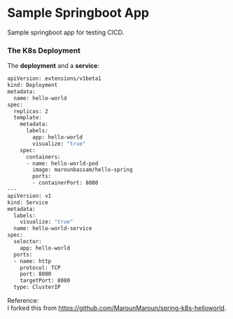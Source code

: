 # Sample Springboot App 

Sample springboot app for testing CICD.

### The K8s Deployment

The **deployment** and a **service**:

```bash
apiVersion: extensions/v1beta1
kind: Deployment
metadata:
  name: hello-world
spec:
  replicas: 2
  template:
    metadata:
      labels:
        app: hello-world
        visualize: "true"
    spec:
      containers:
      - name: hello-world-pod
        image: marounbassam/hello-spring
        ports:
        - containerPort: 8080
---
apiVersion: v1
kind: Service
metadata:
  labels:
    visualize: "true"
  name: hello-world-service
spec:
  selector:
    app: hello-world
  ports:
  - name: http
    protocol: TCP
    port: 8080
    targetPort: 8080
  type: ClusterIP

```

Reference: \
I forked this from https://github.com/MarounMaroun/spring-k8s-helloworld.